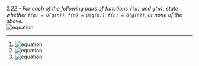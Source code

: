 *2.22 - For each of the following pairs of functions `f(n)` and `g(n)`, state whether `f(n) = O(g(n))`, `f(n) = Ω(g(n))`, `f(n) = Θ(g(n))`, or none of the above.*  
![equation](https://github.com/jonathantorres/adm/blob/master/ch2/img/2-22.png)
***
1. ![equation](https://github.com/jonathantorres/adm/blob/master/ch2/img/2-8_theta.png)  
2. ![equation](https://github.com/jonathantorres/adm/blob/master/ch2/img/2-8_bigo.png)  
3. ![equation](https://github.com/jonathantorres/adm/blob/master/ch2/img/2-8_bigo.png)
